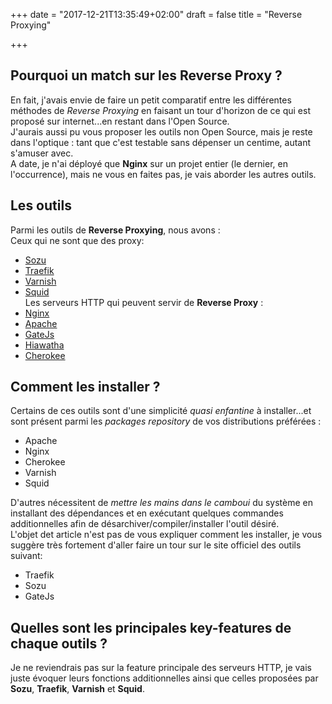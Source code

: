 +++
date = "2017-12-21T13:35:49+02:00"
draft = false
title = "Reverse Proxying"

+++

## Pourquoi un match sur les Reverse Proxy ?
En fait, j'avais envie de faire un petit comparatif entre les différentes méthodes de *Reverse Proxying* en faisant un tour d'horizon de ce qui est proposé sur internet...en restant dans l'Open Source.  
J'aurais aussi pu vous proposer les outils non Open Source, mais je reste dans l'optique : tant que c'est testable sans dépenser un centime, autant s'amuser avec.  
A date, je n'ai déployé que **Nginx** sur un projet entier (le dernier, en l'occurrence), mais ne vous en faites pas, je vais aborder les autres outils.

## Les outils
Parmi les outils de **Reverse Proxying**, nous avons :  
Ceux qui ne sont que des proxy:  
- [Sozu](https://www.sozu.io/)  
- [Traefik](https://traefik.io/)  
- [Varnish](https://www.varnish-cache.org/)  
- [Squid](http://www.squid-cache.org/)  
Les serveurs HTTP qui peuvent servir de **Reverse Proxy** : 
- [Nginx](https://nginx.org/)  
- [Apache](https://httpd.apache.org/)  
- [GateJs](https://www.gatejs.org/)  
- [Hiawatha](https://www.hiawatha-webserver.org/)  
- [Cherokee](http://cherokee-project.com/)  

## Comment les installer ?
Certains de ces outils sont d'une simplicité *quasi enfantine* à installer...et sont présent parmi les *packages repository* de vos distributions préférées :  
- Apache
- Nginx
- Cherokee
- Varnish
- Squid

D'autres nécessitent de *mettre les mains dans le camboui* du système en installant des dépendances et en exécutant quelques commandes additionnelles afin de désarchiver/compiler/installer l'outil désiré.  
L'objet det article n'est pas de vous expliquer comment les installer, je vous suggère très fortement d'aller faire un tour sur le site officiel des outils suivant:  
- Traefik  
- Sozu
- GateJs

## Quelles sont les principales key-features de chaque outils ?
Je ne reviendrais pas sur la feature principale des serveurs HTTP, je vais juste évoquer leurs fonctions additionnelles ainsi que celles proposées par **Sozu**, **Traefik**, **Varnish** et **Squid**.	